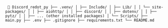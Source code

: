 <pre><code> 📁 Discord_redot_py ├── .venv/ │ ├── Include/ │ ├── Lib/ │ │ └── site-packages/ │ │ ├── aiohttp/ │ │ ├── discord/ │ │ ├── dotenv/ │ │ ├── pytz/ │ │ ├── ... (other installed packages) │ └── Scripts/ ├── main.py ├── .env ├── .gitignore ├── requirements.txt └── README.md </code></pre>
